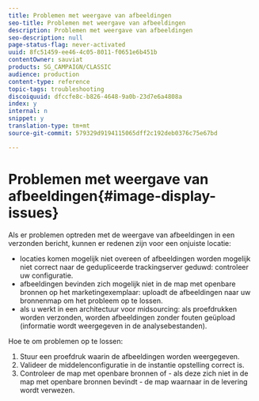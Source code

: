 ```yaml
---
title: Problemen met weergave van afbeeldingen
seo-title: Problemen met weergave van afbeeldingen
description: Problemen met weergave van afbeeldingen
seo-description: null
page-status-flag: never-activated
uuid: 8fc51459-ee46-4c05-8011-f0651e6b451b
contentOwner: sauviat
products: SG_CAMPAIGN/CLASSIC
audience: production
content-type: reference
topic-tags: troubleshooting
discoiquuid: dfccfe8c-b826-4648-9a0b-23d7e6a4808a
index: y
internal: n
snippet: y
translation-type: tm+mt
source-git-commit: 579329d9194115065dff2c192deb0376c75e67bd

---
```



# Problemen met weergave van afbeeldingen{#image-display-issues}

Als er problemen optreden met de weergave van afbeeldingen in een verzonden bericht, kunnen er redenen zijn voor een onjuiste locatie:

* locaties komen mogelijk niet overeen of afbeeldingen worden mogelijk niet correct naar de gedupliceerde trackingserver geduwd: controleer uw configuratie.
* afbeeldingen bevinden zich mogelijk niet in de map met openbare bronnen op het marketingexemplaar: uploadt de afbeeldingen naar uw bronnenmap om het probleem op te lossen.
* als u werkt in een architectuur voor midsourcing: als proefdrukken worden verzonden, worden afbeeldingen zonder fouten geüpload (informatie wordt weergegeven in de analysebestanden).

Hoe te om problemen op te lossen:

1. Stuur een proefdruk waarin de afbeeldingen worden weergegeven.
1. Valideer de middelenconfiguratie in de instantie opstelling correct is.
1. Controleer de map met openbare bronnen of - als deze zich niet in de map met openbare bronnen bevindt - de map waarnaar in de levering wordt verwezen.

